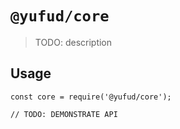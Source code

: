 # `@yufud/core`

> TODO: description

## Usage

```
const core = require('@yufud/core');

// TODO: DEMONSTRATE API
```
